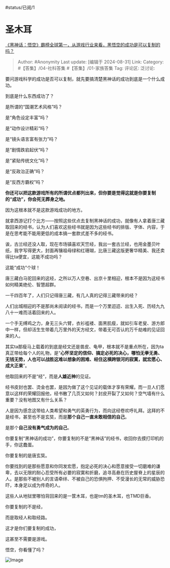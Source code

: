 #status/已阅/1

# 圣木耳

[《黑神话：悟空》霸榜全球第一，从游戏行业来看，黑悟空的成功是可以复制的吗？](https://www.zhihu.com/question/664870762/answer/3611334780)

> Author: #Anonymity
> Last update: [编辑于 2024-08-31]
> Link:
> Category: #【答集】/04-社科答集 #【答集】/01-家族答集
> Tag:
> 评论区:
> 泛讨论:

要问游戏科学的成功是否可以复制，就先要搞清楚黑神话的成功到底是一个什么成功。

到底是什么东西成功了？

是所谓的“国潮艺术风格”吗？

是“角色设定丰富”吗？

是“动作设计精彩“吗？

是“镜头语言富有张力”吗？

是“剧情跌宕起伏“吗？

是“紧贴传统文化”吗？

是“反政治正确”吗？

是“反西方霸权”吗？

**你还可以把这款游戏所有的所谓优点都列出来，但你要是觉得这就是你要复制的“成功”，你会死无葬身之地。**

因为这根本就不是这款游戏成功的地方。

就拿西游记打个比方——按照这些优点去复制黑神话的成功，就像有人拿着唐三藏取回来的经书，认为人们喜欢这些经书就是因为这些经书的排版、字体、内容，于是在思考能不能用更低的成本搞一套款式差不多的经书。

诶，古兰经还没人取，现在市场镇喜欢天竺经，我出一套古兰经，也用金墨贝叶纸，我字写得更大，封面再镶祖母绿和红珊瑚，比唐三藏这版更奢华精美、我还卖得比ta便宜，这能不成功吗？

这能“成功“个球！

唐三藏白马驼回来的这经，之所以万人空巷、出京十里相迎，根本不是因为这经书如何精美绝伦、智慧超群。

一千四百年了，人们只记得唐三藏，有几人真的记得三藏带来的经？

人们出城相迎的不是那尚未阅读的经书，而是一个万里迢迢、出生入死、历经九九八十一难而活着回来的人。

一个手无缚鸡之力，身无三头六臂，衣衫褴褛、面黑肌瘦，就如引车老叟、游方郎中一样，但却活生生带着几万里外的天方经文，带着无可否认的万千劫难的见证回来的人。

其实ta那瘦马上载着的到底是经文还是兽皮、龟甲，根本就不是重点所在，因为ta真正带给每个人的礼物，是“**心怀坚定的信仰、搞定必死的决心，哪怕无拳无勇、无钱无势，人也可以战胜这难以想象的困难、经住这横跨银河的寂寞，就宏愿心、成大正果**”。

他取回来的不是“经”，而是**人雄近神**的见证。

经书皮封也罢、烫金也罢，是因为做了这个见证的载体才享有荣耀。而一旦人们愿意以这样的荣耀回报他，经书散了几页又如何？封皮开裂了又如何？空气墙有什么重要？没有地图又有什么关系？

人是因为感念这带给人类希望和勇气的英勇行为，而向这经卷欢呼礼拜。这拜的不是经书，甚至也不是玄奘，而是**那个自己一直未敢相信的自己**。

是那个**自己没有勇气成为的自己**。

你要复制“黑神话的成功”，你要复制的不是“黑神话”的经书，收回你去摸打印机的手，你这蠢蛋。

你要复制的是唐玄奘。

你要找到的是那些愿意和你同发宏愿，抱定必死的决心和愿意接受一切磨难的谦卑，去以无限的耐心忍受所有必要的寂寞和折磨，追寻高悬在历史屋脊上的星辰的人。是那些不被别人的言语牵绊、不被自己的恐惧拘押、不受漫长的无常的威胁恐吓，本身足以成为传奇的人。

这些人从地狱里哪怕背回来的是一筐木耳，也是tm的圣木耳，也TMD巨香。

你要复制的不是经，

而是取经人和取经路。

这才是你们要复制的成功，

这甚至不需要是游戏。

悟空，你看懂了吗？

![Image](https://pic1.zhimg.com/50/v2-a983dac2a0160ed59451be4a6394b775_720w.jpg?source=2c26e567)

